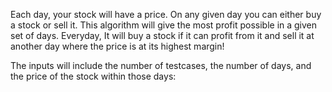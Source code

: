 Each day, your stock will have a price. On any given day you can either buy a stock or sell it. This algorithm will give the most profit possible in a given set of days. Everyday, It will buy a stock if it can profit from it and sell it at another day where the price is at its highest margin!

The inputs will include the number of testcases, the number of days, and the price of the stock within those days:


